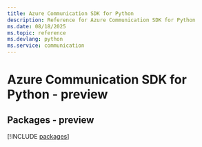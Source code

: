 ```yaml
---
title: Azure Communication SDK for Python
description: Reference for Azure Communication SDK for Python
ms.date: 08/18/2025
ms.topic: reference
ms.devlang: python
ms.service: communication
---
```

# Azure Communication SDK for Python - preview
## Packages - preview
[!INCLUDE [packages](communication-index.md)]
